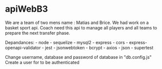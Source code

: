 # apiWebB3

We are a team of two mens name : Matias and Brice.
We had work on a basket sport api. Coach need this api to manage all players
and all teams to prepare the next transfer phase.

Depandances:
    - node
    - sequelize
    - mysql2
    - express
    - cors
    - express-openapi-validator
    - jest
    - jsonwebtoken
    - bcrypt
    - axios
    - json
    - supertest
    
Change username, database and password of database in "db.config.js"
Create a user for to be authenticated
